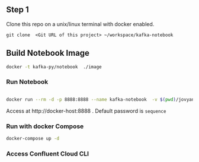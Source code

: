 ## Step 1 

Clone this repo on a unix/linux terminal with docker enabled.

```
git clone  <Git URL of this project> ~/workspace/kafka-notebook
```


## Build Notebook Image

```bash
docker -t kafka-py/notebook  ./image  
```

### Run Notebook 

```bash

docker run --rm -d -p 8888:8888 --name kafka-notebook  -v $(pwd)/jovyan:/home/jovyan kafka-py/notebook start-notebook.sh  --NotebookApp.password='sha1:0b693d4b0248:a06da93936310eee98e56a09ac40cd05f496c411' --NotebookApp.allow_origin='*'

```
Access at  http://docker-host:8888   . Default password is `sequence`


### Run with docker Compose

```bash
docker-compose up -d 
```

### Access Confluent Cloud CLI
